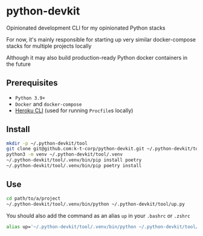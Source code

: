 # python-devkit
Opinionated development CLI for my opinionated Python stacks

For now, it's mainly responsible for starting up very similar docker-compose stacks for multiple projects locally

Although it may also build production-ready Python docker containers in the future

## Prerequisites
* `Python 3.9+`
* `Docker` and `docker-compose`
* [Heroku CLI](https://devcenter.heroku.com/articles/heroku-cli) (used for running `Procfile`s locally)

## Install
```bash
mkdir -p ~/.python-devkit/tool
git clone git@github.com:k-t-corp/python-devkit.git ~/.python-devkit/tool
python3 -m venv ~/.python-devkit/tool/.venv
~/.python-devkit/tool/.venv/bin/pip install poetry
~/.python-devkit/tool/.venv/bin/pip poetry install
```

## Use
```bash
cd path/to/a/project
~/.python-devkit/tool/.venv/bin/python ~/.python-devkit/tool/up.py
```

You should also add the command as an alias `up` in your `.bashrc` or `.zshrc`
```bash
alias up='~/.python-devkit/tool/.venv/bin/python ~/.python-devkit/tool/up.py'
```
